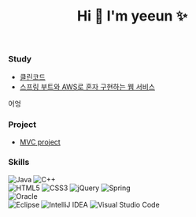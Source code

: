 <!-- https://github.com/kyechan99/capsule-render#desc -->

<!-- ![header](https://capsule-render.vercel.app/api?type=waving&color=6a0dad&height=300&section=header&text=Ye-eun👋&fontSize=60&fontColor=ffffff) -->

<h1 align="center">Hi 👋  I'm yeeun ✨</h1>

<br/>

### Study
<ul>
  <li><a href="https://y-e-un28.tistory.com/204" target="_blank" rel="noopener">클린코드</a></li>
  <li><a href="https://github.com/yeen28/freelec-springboot2-webservice/tree/main/freelec-springboot2-webservice">스프링 부트와 AWS로 혼자 구현하는 웹 서비스</a></li>
</ul>
어엉

### Project
<ul>
  <li><a href="https://github.com/yeen28/moooo/tree/master/moooo_spring/src">MVC project</a></li>
</ul>


### Skills
![Java](https://img.shields.io/badge/java-%23ED8B00.svg?style=for-the-badge&logo=java&logoColor=white)
![C++](https://img.shields.io/badge/c++-%2300599C.svg?style=for-the-badge&logo=c%2B%2B&logoColor=white)
<br/>
![HTML5](https://img.shields.io/badge/html5-%23E34F26.svg?style=for-the-badge&logo=html5&logoColor=white)
![CSS3](https://img.shields.io/badge/css3-%231572B6.svg?style=for-the-badge&logo=css3&logoColor=white)
![jQuery](https://img.shields.io/badge/jquery-%230769AD.svg?style=for-the-badge&logo=jquery&logoColor=white)
![Spring](https://img.shields.io/badge/spring-%236DB33F.svg?style=for-the-badge&logo=spring&logoColor=white)
<br/>
![Oracle](https://img.shields.io/badge/Oracle-F80000?style=for-the-badge&logo=oracle&logoColor=white)
<br/>
![Eclipse](https://img.shields.io/badge/Eclipse-FE7A16.svg?style=for-the-badge&logo=Eclipse&logoColor=white)
![IntelliJ IDEA](https://img.shields.io/badge/IntelliJIDEA-000000.svg?style=for-the-badge&logo=intellij-idea&logoColor=white)
![Visual Studio Code](https://img.shields.io/badge/Visual%20Studio%20Code-0078d7.svg?style=for-the-badge&logo=visual-studio-code&logoColor=white)

<!-- ![Top Langs](https://github-readme-stats.vercel.app/api/top-langs/?username=yeen28&layout=Demo&theme=dark) -->
<!-- https://github.com/Ileriayo/markdown-badges -->

<br/>

<!-- https://github.com/mazassumnida/mazassumnida -->
<!-- [![Solved.ac 프로필](http://mazassumnida.wtf/api/generate_badge?boj=cbcom)](https://solved.ac/cbcom) -->
<!-- [![Solved.ac 프로필](http://mazassumnida.wtf/api/mini/generate_badge?boj=cbcom)](https://solved.ac/cbcom) -->
<!-- 📫 How to reach me: yestar28@gmail.com -->

<!--
**yeen28/yeen28** is a ✨ _special_ ✨ repository because its `README.md` (this file) appears on your GitHub profile.

Here are some ideas to get you started:

- 🔭 I’m currently working on ...
- 🌱 I’m currently learning ...
- 👯 I’m looking to collaborate on ...
- 🤔 I’m looking for help with ...
- 💬 Ask me about ...
- 📫 How to reach me: ...
- 😄 Pronouns: ...
- ⚡ Fun fact: ...
-->
